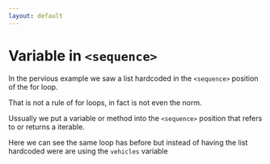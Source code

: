 ```yaml
---
layout: default
---
```

# Variable in `<sequence>`

In the pervious example we saw a list hardcoded in the `<sequence>` position of the for loop.

That is not a rule of for loops, in fact is not even the norm.

Ussually we put a variable or method into the `<sequence>` position that refers to or returns a iterable.

Here we can see the same loop has before but instead of having the list hardcoded were are using the `vehicles` variable

